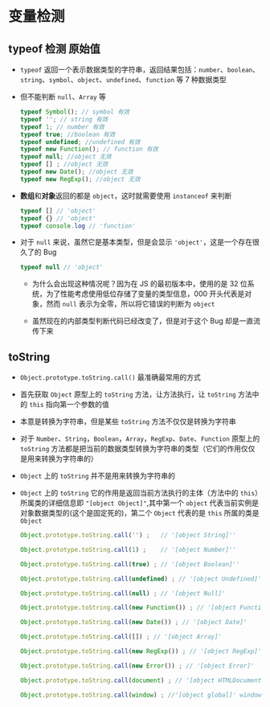 # 变量检测

## typeof 检测 原始值

+ `typeof` 返回一个表示数据类型的字符串，返回结果包括：`number`、`boolean`、`string`、`symbol`、`object`、`undefined`、`function` 等 7 种数据类型

+ 但不能判断 `null`、`Array` 等

  ```js
  typeof Symbol(); // symbol 有效
  typeof ''; // string 有效
  typeof 1; // number 有效
  typeof true; //boolean 有效
  typeof undefined; //undefined 有效
  typeof new Function(); // function 有效
  typeof null; //object 无效
  typeof [] ; //object 无效
  typeof new Date(); //object 无效
  typeof new RegExp(); //object 无效
  ```

+ **数组**和**对象**返回的都是 `object`，这时就需要使用 `instanceof` 来判断

  ```js
  typeof [] // 'object'
  typeof {} // 'object'
  typeof console.log // 'function'
  ```

+ 对于 `null` 来说，虽然它是基本类型，但是会显示 `'object'`，这是一个存在很久了的 Bug

  ```js
  typeof null // 'object'
  ```

  + 为什么会出现这种情况呢？因为在 JS 的最初版本中，使用的是 32 位系统，为了性能考虑使用低位存储了变量的类型信息，000 开头代表是对象，然而 `null` 表示为全零，所以将它错误的判断为 `object`

  + 虽然现在的内部类型判断代码已经改变了，但是对于这个 Bug 却是一直流传下来

## toString

+ `Object.prototype.toString.call()` 最准确最常用的方式

+ 首先获取 `Object` 原型上的 `toString` 方法，让方法执行，让 `toString` 方法中的 `this` 指向第一个参数的值

+ 本意是转换为字符串，但是某些 `toString` 方法不仅仅是转换为字符串

+ 对于 `Number`、`String`，`Boolean`，`Array`，`RegExp`、`Date`、`Function` 原型上的 `toString` 方法都是把当前的数据类型转换为字符串的类型（它们的作用仅仅是用来转换为字符串的）

+ `Object` 上的 `toString` 并不是用来转换为字符串的

+ `Object` 上的 `toString` 它的作用是返回当前方法执行的主体（方法中的 `this`）所属类的详细信息即 `"[object Object]"`,其中第一个 `object` 代表当前实例是对象数据类型的(这个是固定死的)，第二个 `Object` 代表的是 `this` 所属的类是 `Object`

  ```js
  Object.prototype.toString.call('') ;   // '[object String]''

  Object.prototype.toString.call(1) ;    // '[object Number]''

  Object.prototype.toString.call(true) ; // '[object Boolean]''

  Object.prototype.toString.call(undefined) ; // '[object Undefined]''

  Object.prototype.toString.call(null) ; // '[object Null]'

  Object.prototype.toString.call(new Function()) ; // '[object Function]'

  Object.prototype.toString.call(new Date()) ; // '[object Date]'

  Object.prototype.toString.call([]) ; // '[object Array]'

  Object.prototype.toString.call(new RegExp()) ; // '[object RegExp]'

  Object.prototype.toString.call(new Error()) ; // '[object Error]'

  Object.prototype.toString.call(document) ; // '[object HTMLDocument]'

  Object.prototype.toString.call(window) ; //'[object global]' window是全局对象global的引用
  ```
